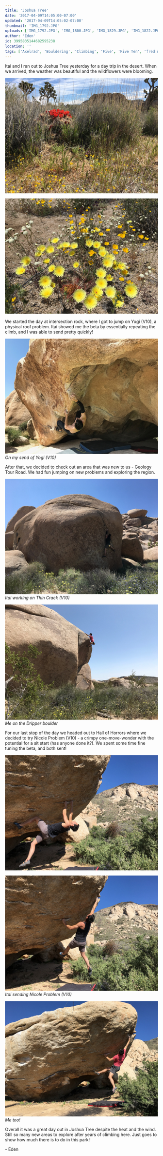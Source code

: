 ```yaml
---
title: 'Joshua Tree'
date: '2017-04-09T14:05:00-07:00'
updated: '2017-04-09T14:05:02-07:00'
thumbnail: 'IMG_1792.JPG'
uploads: ['IMG_1792.JPG', 'IMG_1800.JPG', 'IMG_1829.JPG', 'IMG_1822.JPG', 'IMG_1834.JPG', 'IMG_1825.JPG', 'IMG_1826.JPG', 'IMG_1828.JPG']
author: 'Eden'
id: 3995835144682595238
location: ''
tags: ['Axelrad', 'Bouldering', 'Climbing', 'Five', 'Five Ten', 'fred nicole', 'granite', 'Joshua', 'nicole problem', 'Ten', 'Tree', 'v10', 'yogi']
---
```


Itai and I ran out to Joshua Tree yesterday for a day trip in the desert. When we arrived, the weather was beautiful and the wildflowers were blooming. 

![image alt](uploads/IMG_1792.JPG)

![image alt](uploads/IMG_1800.JPG)

We started the day at intersection rock, where I got to jump on Yogi (V10), a physical roof problem. Itai showed me the beta by essentially repeating the climb, and I was able to send pretty quickly! 

![image alt](uploads/IMG_1829.JPG)*On my send of Yogi (V10)*

After that, we decided to check out an area that was new to us - Geology Tour Road. We had fun jumping on new problems and exploring the region. 

![image alt](uploads/IMG_1822.JPG)*Itai working on Thin Crack (V10)*

![image alt](uploads/IMG_1834.JPG)*Me on the Dripper boulder*

For our last stop of the day we headed out to Hall of Horrors where we decided to try Nicole Problem (V10) - a crimpy one-move-wonder with the potential for a sit start (has anyone done it?). We spent some time fine tuning the beta, and both sent! 

![image alt](uploads/IMG_1825.JPG)

![image alt](uploads/IMG_1826.JPG)*Itai sending Nicole Problem (V10)*

![image alt](uploads/IMG_1828.JPG)*Me too!*

Overall it was a great day out in Joshua Tree despite the heat and the wind. Still so many new areas to explore after years of climbing here. Just goes to show how much there is to do in this park!

\- Eden
